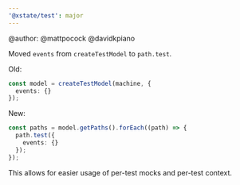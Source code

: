 ```yaml
---
'@xstate/test': major
---
```


@author: @mattpocock @davidkpiano

Moved `events` from `createTestModel` to `path.test`.

Old:

```ts
const model = createTestModel(machine, {
  events: {}
});
```

New:

```ts
const paths = model.getPaths().forEach((path) => {
  path.test({
    events: {}
  });
});
```

This allows for easier usage of per-test mocks and per-test context.
